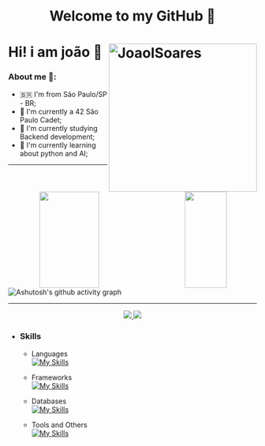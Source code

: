 <h1 align="center"> 
	Welcome to my GitHub 🚀

# Hi! i am joão 👋<img src="https://raw.githubusercontent.com/MicaelliMedeiros/micaellimedeiros/master/image/computer-illustration.png" min-width="300px" max-width="300px" width="300px" align="right" alt="JoaolSoares">
### About me 👨:
- 🇧🇷  I'm from São Paulo/SP - BR;
- 👾 I'm currently a 42 São Paulo Cadet;
- 🔭 I'm currently studying Backend development;
- 🌱 I'm currently learning about python and AI;

<hr></hr>

<div align="center">
	<img align="left" width="49%" height="195px" src="https://github-readme-stats.vercel.app/api?username=JoaolSoares&show_icons=true&count_private=true&title_color=ff91a4&icon_color=ff91a4&text_color=c9d1d9&bg_color=0d1117&hide_border=true"/>
	<img align="right" width="41%" height="195px" src="https://github-readme-stats.vercel.app/api/top-langs/?username=JoaolSoares&layout=compact&title_color=ff91a4&text_color=ff91a4&bg_color=0d1117&hide_border=true"/>
</div>

![Ashutosh's github activity graph](https://github-readme-activity-graph.vercel.app/graph?username=joaolsoares&bg_color=0d1117&color=ff91a4&line=ff91a4&point=ffffff&area=true&hide_border=true&height=250&hide_title=true)

<hr></hr>

<div align="center">
	<a href = "joaolucassoaresk@outlook.com"><img src="https://img.shields.io/badge/Outlook-0078D4?style=for-the-badge&logo=microsoft-outlook&logoColor=white" target="_blank"</a>
	<a href="https://www.linkedin.com/in/jo%C3%A3o-lucas-soares-a24a2721a/" target="_blank"><img src="https://img.shields.io/badge/-LinkedIn-%230077B5?style=for-the-badge&logo=linkedin&logoColor=white" target="_blank"></a>
</div>

- ### Skills
	- Languages<br>
		[![My Skills](https://skillicons.dev/icons?i=py,js,c,java)](https://skillicons.dev)

	- Frameworks<br>
      	[![My Skills](https://skillicons.dev/icons?i=django)](https://skillicons.dev)

	- Databases<br>
	 	 [![My Skills](https://skillicons.dev/icons?i=postgresql,mysql)](https://skillicons.dev)

	- Tools and Others<br>
	  	[![My Skills](https://skillicons.dev/icons?i=aws,git,linux,bash,nodejs,ps)](https://skillicons.dev)

	
<!-- ![Snake animation](https://github.com/JoaolSoares/JoaolSoares/blob/output/github-contribution-grid-snake.svg) -->
